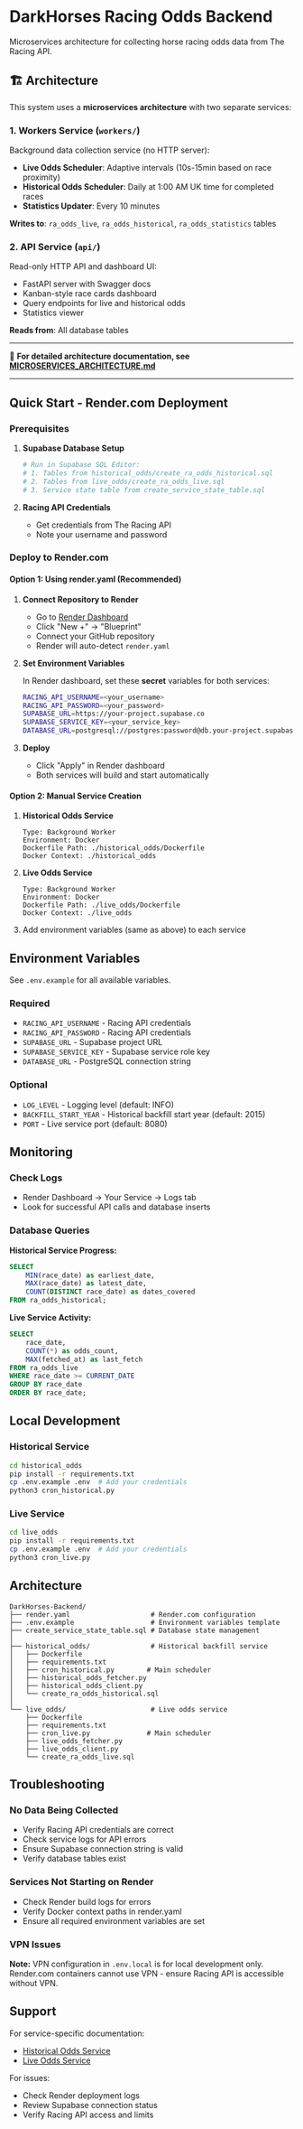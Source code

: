# DarkHorses Racing Odds Backend

Microservices architecture for collecting horse racing odds data from The Racing API.

## 🏗️ Architecture

This system uses a **microservices architecture** with two separate services:

### 1. **Workers Service** (`workers/`)
Background data collection service (no HTTP server):
- **Live Odds Scheduler**: Adaptive intervals (10s-15min based on race proximity)
- **Historical Odds Scheduler**: Daily at 1:00 AM UK time for completed races
- **Statistics Updater**: Every 10 minutes

**Writes to**: `ra_odds_live`, `ra_odds_historical`, `ra_odds_statistics` tables

### 2. **API Service** (`api/`)
Read-only HTTP API and dashboard UI:
- FastAPI server with Swagger docs
- Kanban-style race cards dashboard
- Query endpoints for live and historical odds
- Statistics viewer

**Reads from**: All database tables

---

📖 **For detailed architecture documentation, see [MICROSERVICES_ARCHITECTURE.md](MICROSERVICES_ARCHITECTURE.md)**

---

## Quick Start - Render.com Deployment

### Prerequisites

1. **Supabase Database Setup**
   ```bash
   # Run in Supabase SQL Editor:
   # 1. Tables from historical_odds/create_ra_odds_historical.sql
   # 2. Tables from live_odds/create_ra_odds_live.sql
   # 3. Service state table from create_service_state_table.sql
   ```

2. **Racing API Credentials**
   - Get credentials from The Racing API
   - Note your username and password

### Deploy to Render.com

#### Option 1: Using render.yaml (Recommended)

1. **Connect Repository to Render**
   - Go to [Render Dashboard](https://dashboard.render.com)
   - Click "New +" → "Blueprint"
   - Connect your GitHub repository
   - Render will auto-detect `render.yaml`

2. **Set Environment Variables**

   In Render dashboard, set these **secret** variables for both services:

   ```bash
   RACING_API_USERNAME=<your_username>
   RACING_API_PASSWORD=<your_password>
   SUPABASE_URL=https://your-project.supabase.co
   SUPABASE_SERVICE_KEY=<your_service_key>
   DATABASE_URL=postgresql://postgres:password@db.your-project.supabase.co:5432/postgres
   ```

3. **Deploy**
   - Click "Apply" in Render dashboard
   - Both services will build and start automatically

#### Option 2: Manual Service Creation

1. **Historical Odds Service**
   ```
   Type: Background Worker
   Environment: Docker
   Dockerfile Path: ./historical_odds/Dockerfile
   Docker Context: ./historical_odds
   ```

2. **Live Odds Service**
   ```
   Type: Background Worker
   Environment: Docker
   Dockerfile Path: ./live_odds/Dockerfile
   Docker Context: ./live_odds
   ```

3. Add environment variables (same as above) to each service

## Environment Variables

See `.env.example` for all available variables.

### Required
- `RACING_API_USERNAME` - Racing API credentials
- `RACING_API_PASSWORD` - Racing API credentials
- `SUPABASE_URL` - Supabase project URL
- `SUPABASE_SERVICE_KEY` - Supabase service role key
- `DATABASE_URL` - PostgreSQL connection string

### Optional
- `LOG_LEVEL` - Logging level (default: INFO)
- `BACKFILL_START_YEAR` - Historical backfill start year (default: 2015)
- `PORT` - Live service port (default: 8080)

## Monitoring

### Check Logs
- Render Dashboard → Your Service → Logs tab
- Look for successful API calls and database inserts

### Database Queries

**Historical Service Progress:**
```sql
SELECT
    MIN(race_date) as earliest_date,
    MAX(race_date) as latest_date,
    COUNT(DISTINCT race_date) as dates_covered
FROM ra_odds_historical;
```

**Live Service Activity:**
```sql
SELECT
    race_date,
    COUNT(*) as odds_count,
    MAX(fetched_at) as last_fetch
FROM ra_odds_live
WHERE race_date >= CURRENT_DATE
GROUP BY race_date
ORDER BY race_date;
```

## Local Development

### Historical Service
```bash
cd historical_odds
pip install -r requirements.txt
cp .env.example .env  # Add your credentials
python3 cron_historical.py
```

### Live Service
```bash
cd live_odds
pip install -r requirements.txt
cp .env.example .env  # Add your credentials
python3 cron_live.py
```

## Architecture

```
DarkHorses-Backend/
├── render.yaml                    # Render.com configuration
├── .env.example                   # Environment variables template
├── create_service_state_table.sql # Database state management
│
├── historical_odds/               # Historical backfill service
│   ├── Dockerfile
│   ├── requirements.txt
│   ├── cron_historical.py        # Main scheduler
│   ├── historical_odds_fetcher.py
│   ├── historical_odds_client.py
│   └── create_ra_odds_historical.sql
│
└── live_odds/                     # Live odds service
    ├── Dockerfile
    ├── requirements.txt
    ├── cron_live.py              # Main scheduler
    ├── live_odds_fetcher.py
    ├── live_odds_client.py
    └── create_ra_odds_live.sql
```

## Troubleshooting

### No Data Being Collected
- Verify Racing API credentials are correct
- Check service logs for API errors
- Ensure Supabase connection string is valid
- Verify database tables exist

### Services Not Starting on Render
- Check Render build logs for errors
- Verify Docker context paths in render.yaml
- Ensure all required environment variables are set

### VPN Issues
**Note:** VPN configuration in `.env.local` is for local development only. Render.com containers cannot use VPN - ensure Racing API is accessible without VPN.

## Support

For service-specific documentation:
- [Historical Odds Service](./historical_odds/README.md)
- [Live Odds Service](./live_odds/README.md)

For issues:
- Check Render deployment logs
- Review Supabase connection status
- Verify Racing API access and limits
